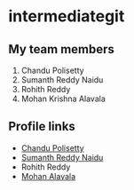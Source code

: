 # intermediategit
## My team members
1. Chandu Polisetty [](https://github.com/Chandupolisetty)
2. Sumanth Reddy Naidu [](https://github.com/sumanthreddy1233)
3. Rohith Reddy 
4. Mohan Krishna Alavala [](https://github.com/Mohanalavala)

## Profile links
- [Chandu Polisetty](https://github.com/Chandupolisetty)
- [Sumanth Reddy Naidu](https://github.com/sumanthreddy1233)
- Rohith Reddy
- [Mohan Alavala](https://github.com/Mohanalavala)